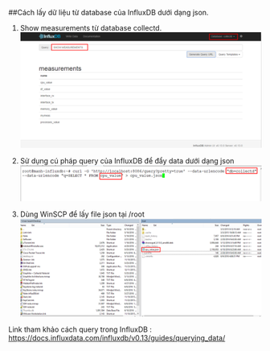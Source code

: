 ##Cách lấy dữ liệu từ database của InfluxDB dưới dạng json.
 1. Show measurements từ database collectd.
![influxdb](/images/in1.png)

 2. Sử dụng cú pháp query của InfluxDB để đẩy data dưới dạng json
![influxdb](/images/in2.png)

 3. Dùng WinSCP để lấy file json tại /root
![influxdb](/images/in3.png)

Link tham khảo cách query trong InfluxDB : https://docs.influxdata.com/influxdb/v0.13/guides/querying_data/
